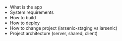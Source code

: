 - What is the app
- System requirements
- How to build
- How to deploy
- How to change project (iarsenic-staging vs iarsenic)
- Project architecture (server, shared, client)